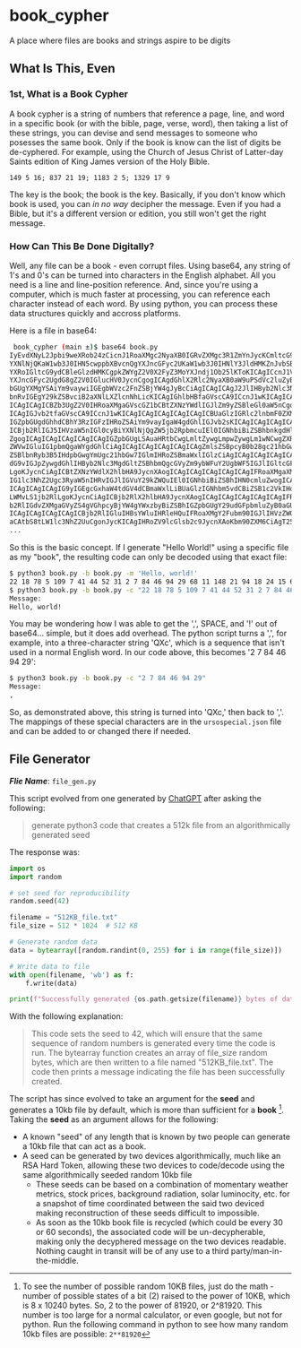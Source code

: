 # book_cypher
A place where files are books and strings aspire to be digits


## What Is This, Even

### 1st, What is a Book Cypher
A book cypher is a string of numbers that reference a page, line, and word in a 
specific book (or with the bible, page, verse, word), then taking a list of 
these strings, you can devise and send messages to someone who posesses the same 
book. Only if the book is know can the list of digits be de-cyphered. For 
example, using the Church of Jesus Christ of Latter-day Saints edition of King 
James version of the Holy Bible. 

```
149 5 16; 837 21 19; 1183 2 5; 1329 17 9
```

The key is the book; the book is the key. Basically, if you don't know which 
book is used, you can _in no way_ decipher the message. Even if you had a 
Bible, but it's a different version or edition, you still won't get the right 
message.


### How Can This Be Done Digitally?
Well, any file can be a book - even corrupt files. Using base64, any string of 
1's and 0's can be turned into characters in the English alphabet. All you need 
is a line and line-position reference. And, since you're using a computer, 
which is much faster at processing, you can reference each character instead of 
each word. By using python, you can process these data structures quickly and 
accross platforms.

Here is a file in base64:
```bash
 book_cypher (main ±)$ base64 book.py 
IyEvdXNyL2Jpbi9weXRob24zCicnJ1RoaXMgc2NyaXB0IGRvZXMgc3R1ZmYnJycKCmltcG9ydCBi
YXNlNjQKaW1wb3J0IHN5cwppbXBvcnQgYXJncGFyc2UKaW1wb3J0IHNlY3JldHMKZnJvbSBvcy5w
YXRoIGltcG9ydCBleGlzdHMKCgpkZWYgZ2V0X2FyZ3MoYXJndj1Ob25lKToKICAgICcnJ1VzZXMg
YXJncGFyc2UgdG8gZ2V0IGlucHV0JycnCgogICAgdGhlX2Rlc2NyaXB0aW9uPSdVc2luZyBhIGZp
bGUgYXMgYSAiYm9vaywiIGEgbWVzc2FnZSBjYW4gJyBcCiAgICAgICAgJ2JlIHByb2Nlc3NlZCBp
bnRvIGEgY29kZSBvciB2aXNlLXZlcnNhLicKICAgIGhlbHBfaGVscCA9ICcnJ1wKICAgICAgICAg
ICAgICAgICBZb3UgZ2V0IHRoaXMgaGVscGZ1bCBtZXNzYWdlIGJlZm9yZSBleGl0aW5nCgonJycK
ICAgIGJvb2tfaGVscCA9ICcnJ1wKICAgICAgICAgICAgICAgICBUaGlzIGRlc2lnbmF0ZXMgdGhl
IGZpbGUgdGhhdCBhY3RzIGFzIHRoZSAiYm9vayIgaW4gdGhlIGJvb2sKICAgICAgICAgICAgICAg
ICBjb2RlIGJ5IHVzaW5nIGl0cyBiYXNlNjQgZW5jb2RpbmcuIEl0IGNhbiBiZSBhbnkgdHlwZSBv
ZgogICAgICAgICAgICAgICAgIGZpbGUgLSAuaHRtbCwgLmltZywgLmpwZywgLm1wNCwgZXRjLiBL
ZWVwIGluIG1pbmQgaWYgdGhlCiAgICAgICAgICAgICAgICAgZmlsZSBpcyB0b28gc21hbGwsIHRo
ZSBlbnRyb3B5IHdpbGwgYmUgc21hbGw7IGlmIHRoZSBmaWxlIGlzCiAgICAgICAgICAgICAgICAg
dG9vIGJpZywgdGhlIHByb2Nlc3MgdGltZSBhbmQgcGVyZm9ybWFuY2UgbWF5IGJlIGltcGFjdGVk
LgoKJycnCiAgICBtZXNzYWdlX2hlbHA9JycnXAogICAgICAgICAgICAgICAgIFRoaXMgaXMgdGhl
IG1lc3NhZ2Ugc3RyaW5nIHRvIGJlIGVuY29kZWQuIEl0IGNhbiBiZSBhIHN0cmluZwogICAgICAg
ICAgICAgICAgIG9yIGEgcGxhaW4tdGV4dCBmaWxlLiBUaGlzIGNhbm5vdCBiZSB1c2VkIHdpdGgg
LWMvLS1jb2RlLgoKJycnCiAgICBjb2RlX2hlbHA9JycnXAogICAgICAgICAgICAgICAgIFRoZSBj
b2RlIGdvZXMgaGVyZS4gVGhpcyBjYW4gYWxzbyBiZSBhIGZpbGUgY29udGFpbmluZyB0aGUKICAg
ICAgICAgICAgICAgICBjb2RlIGluIHBsYWluIHRleHQuIFRoaXMgY2Fubm90IGJlIHVzZWQgd2l0
aCAtbS8tLW1lc3NhZ2UuCgonJycKICAgIHRoZV9lcGlsb2c9JycnXAoKbm90ZXM6CiAgT25seSB0
...
```

So this is the basic concept. If I generate "Hello World!" using a specific 
file as my "book", the resulting code can only be decoded using that exact 
file:

```bash
$ python3 book.py -b book.py -m 'Hello, world!'
22 18 78 5 109 7 41 44 52 31 2 7 84 46 94 29 68 11 148 21 94 18 24 15 69 7 62 36 108 40 117 61 58 31 24 6 12 11
$ python3 book.py -b book.py -c "22 18 78 5 109 7 41 44 52 31 2 7 84 46 94 29 68 11 148 21 94 18 24 15 69 7 62 36 108 40 117 61 58 31 24 6 12 11"
Message:
Hello, world!
```

You may be wondering how I was able to get the ',', SPACE, and '!' out of 
base64... simple, but it does add overhead. The python script turns a ',', for 
example, into a three-character string 'QXc', which is a sequence that isn't 
used in a normal English word. In our code above, this becomes '2 7 84 46 94 29':

```bash
$ python3 book.py -b book.py -c "2 7 84 46 94 29"                                                                                    
Message:
,
```

So, as demonstrated above, this string is turned into 'QXc,' then back to ','. 
The mappings of these special characters are in the ```ursospecial.json``` 
file and can be added to or changed there if needed. 


## File Generator

***Flie Name***: `file_gen.py`

This script evolved from one generated by [ChatGPT](https://chat.openai.com/chat) after asking the following:
>generate python3 code that creates a 512k file from an algorithmically generated seed

The response was:
```python
import os
import random

# set seed for reproducibility
random.seed(42)

filename = "512KB_file.txt"
file_size = 512 * 1024  # 512 KB

# Generate random data
data = bytearray([random.randint(0, 255) for i in range(file_size)])

# Write data to file
with open(filename, 'wb') as f:
    f.write(data)

print(f"Successfully generated {os.path.getsize(filename)} bytes of data to file '{filename}'.")
```

With the following explanation:
>This code sets the seed to 42, which will ensure that the same sequence of
random numbers is generated every time the code is run. The bytearray function
creates an array of file_size random bytes, which are then written to a file
named "512KB_file.txt". The code then prints a message indicating the file has
been successfully created.

The script has since evolved to take an argument for the **seed** and generates a 
10kb file by default, which is more than sufficient for a **book** [^*]. Taking the 
**seed** as an argument allows for the following:

 - A known "seed" of any length that is known by two people can generate a 10kb file that can act as a book.
 - A seed can be generated by two devices algorithmically, much like an RSA Hard Token, allowing these two devices to code/decode using the same algorithmically seeded random 10kb file
   - These seeds can be based on a combination of momentary weather metrics, stock prices, background radiation, solar luminocity, etc. for a snapshot of time coordinated between the said two deviced making reconstruction of these seeds difficult to impossible.
   - As soon as the 10kb book file is recycled (which could be every 30 or 60 seconds), the associated code will be un-decypherable, making only the decyphered message on the two devices readable. Nothing caught in transit will be of any use to a third party/man-in-the-middle.


[^*]: To see the number of possible random 10KB files, just do the math - number of possible states of a bit (2) raised to the power of 10KB, which is 8 x 10240 bytes. So, 2 to the power of 81920, or 2^81920. This number is too large for a normal calculator, or even google, but not for python. Run the following command in python to see how many random 10kb files are possible: `2**81920`